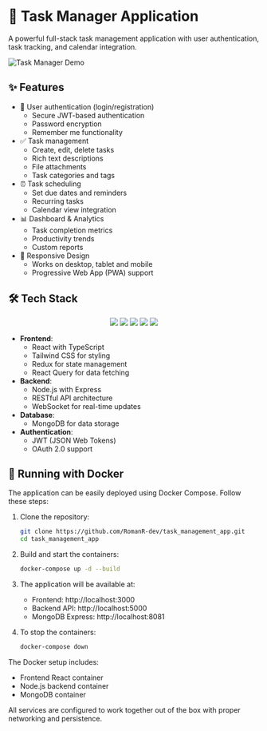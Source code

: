 # 🚀 Task Manager Application

A powerful full-stack task management application with user authentication, task tracking, and calendar integration.

![Task Manager Demo](./docs/assets/demo.gif)

## ✨ Features

- 🔐 User authentication (login/registration)
  - Secure JWT-based authentication
  - Password encryption
  - Remember me functionality
- ✅ Task management 
  - Create, edit, delete tasks
  - Rich text descriptions
  - File attachments
  - Task categories and tags
- ⏰ Task scheduling
  - Set due dates and reminders
  - Recurring tasks
  - Calendar view integration
- 📊 Dashboard & Analytics
  - Task completion metrics
  - Productivity trends
  - Custom reports
- 📱 Responsive Design
  - Works on desktop, tablet and mobile
  - Progressive Web App (PWA) support

## 🛠️ Tech Stack

<div align="center">
  <img src="https://img.shields.io/badge/React-61DAFB?style=for-the-badge&logo=react&logoColor=black" />
  <img src="https://img.shields.io/badge/TypeScript-3178C6?style=for-the-badge&logo=typescript&logoColor=white" />
  <img src="https://img.shields.io/badge/Node.js-339933?style=for-the-badge&logo=node.js&logoColor=white" />
  <img src="https://img.shields.io/badge/MongoDB-47A248?style=for-the-badge&logo=mongodb&logoColor=white" />
  <img src="https://img.shields.io/badge/Docker-2496ED?style=for-the-badge&logo=docker&logoColor=white" />
</div>

- **Frontend**: 
  - React with TypeScript
  - Tailwind CSS for styling
  - Redux for state management
  - React Query for data fetching
- **Backend**: 
  - Node.js with Express
  - RESTful API architecture
  - WebSocket for real-time updates
- **Database**: 
  - MongoDB for data storage
- **Authentication**: 
  - JWT (JSON Web Tokens)
  - OAuth 2.0 support

## 🐳 Running with Docker

The application can be easily deployed using Docker Compose. Follow these steps:

1. Clone the repository:
   ```bash
   git clone https://github.com/RomanR-dev/task_management_app.git
   cd task_management_app
   ```

2. Build and start the containers:
   ```bash
   docker-compose up -d --build
   ```

3. The application will be available at:
   - Frontend: http://localhost:3000
   - Backend API: http://localhost:5000
   - MongoDB Express: http://localhost:8081

4. To stop the containers:
   ```bash
   docker-compose down
   ```

The Docker setup includes:
- Frontend React container
- Node.js backend container 
- MongoDB container

All services are configured to work together out of the box with proper networking and persistence.